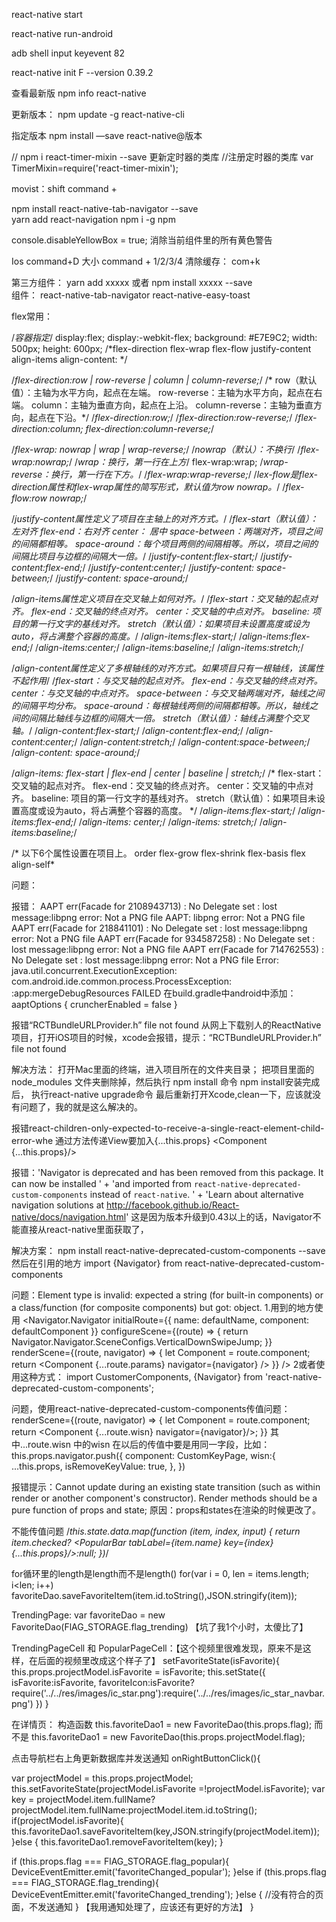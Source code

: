 react-native start

react-native run-android

adb shell input keyevent 82

react-native init F --version 0.39.2

查看最新版
npm info react-native

更新版本：
npm update -g react-native-cli

指定版本
npm install —save react-native@版本

// npm i react-timer-mixin --save 更新定时器的类库
//注册定时器的类库
var TimerMixin=require('react-timer-mixin');

movist：shift command +

npm install react-native-tab-navigator --save  
yarn add  react-navigation
npm i -g npm 

console.disableYellowBox = true;
消除当前组件里的所有黄色警告

Ios  command+D 
大小 command + 1/2/3/4
清除缓存： com+k


第三方组件：
yarn add  xxxxx
或者
npm install xxxxx --save  
组件：
react-native-tab-navigator
react-native-easy-toast



flex常用：

/*容器指定*/
display:flex;
display:-webkit-flex;
background: #E7E9C2;
width: 500px;
height: 600px;
/*flex-direction
flex-wrap
flex-flow
justify-content
align-items
align-content: */

/*flex-direction:row | row-reverse | column | column-reverse;*/
/*	row（默认值）：主轴为水平方向，起点在左端。
row-reverse：主轴为水平方向，起点在右端。
column：主轴为垂直方向，起点在上沿。
column-reverse：主轴为垂直方向，起点在下沿。*/
/*flex-direction:row;*/
/*flex-direction:row-reverse;*/
/*flex-direction:column;
flex-direction:column-reverse;*/

/*flex-wrap: nowrap | wrap | wrap-reverse;*/
/*nowrap（默认）：不换行*/
/*flex-wrap:nowrap;*/
/*wrap：换行，第一行在上方*/
flex-wrap:wrap;
/*wrap-reverse：换行，第一行在下方。*/
/*flex-wrap:wrap-reverse;*/
/*lex-flow是flex-direction属性和flex-wrap属性的简写形式，默认值为row nowrap。*/
/*flex-flow:row nowrap;*/

/*justify-content属性定义了项目在主轴上的对齐方式。*/
/*flex-start（默认值）：左对齐
flex-end：右对齐
center： 居中
space-between：两端对齐，项目之间的间隔都相等。
space-around：每个项目两侧的间隔相等。所以，项目之间的间隔比项目与边框的间隔大一倍。*/
/*justify-content:flex-start;*/
/*justify-content:flex-end;*/
/*justify-content:center;*/
/*justify-content: space-between;*/
/*justify-content: space-around;*/


/*align-items属性定义项目在交叉轴上如何对齐。*/
/*flex-start：交叉轴的起点对齐。
flex-end：交叉轴的终点对齐。
center：交叉轴的中点对齐。
baseline: 项目的第一行文字的基线对齐。
stretch（默认值）：如果项目未设置高度或设为auto，将占满整个容器的高度。*/
/*align-items:flex-start;*/
/*align-items:flex-end;*/
/*align-items:center;*/
/*align-items:baseline;*/
/*align-items:stretch;*/


/*align-content属性定义了多根轴线的对齐方式。如果项目只有一根轴线，该属性不起作用*/
/*flex-start：与交叉轴的起点对齐。
flex-end：与交叉轴的终点对齐。
center：与交叉轴的中点对齐。
space-between：与交叉轴两端对齐，轴线之间的间隔平均分布。
space-around：每根轴线两侧的间隔都相等。所以，轴线之间的间隔比轴线与边框的间隔大一倍。
stretch（默认值）：轴线占满整个交叉轴。*/
/*align-content:flex-start;*/
/*align-content:flex-end;*/
/*align-content:center;*/
/*align-content:stretch;*/
/*align-content:space-between;*/
/*align-content: space-around;*/

/*align-items: flex-start | flex-end | center | baseline | stretch;*/
/*	flex-start：交叉轴的起点对齐。
flex-end：交叉轴的终点对齐。
center：交叉轴的中点对齐。
baseline: 项目的第一行文字的基线对齐。
stretch（默认值）：如果项目未设置高度或设为auto，将占满整个容器的高度。 */
/*align-items:flex-start;*/
/*align-items:flex-end;*/
/*align-items: center;*/
/*align-items: stretch;*/
/*align-items:baseline;*/

/*
以下6个属性设置在项目上。
order
flex-grow
flex-shrink
flex-basis
flex
align-self*

问题：

报错：
	AAPT err(Facade for 2108943713) : No Delegate set : lost message:libpng error: Not a PNG file
	AAPT: libpng error: Not a PNG file
	AAPT err(Facade for 218841101) : No Delegate set : lost message:libpng error: Not a PNG file
	AAPT err(Facade for 934587258) : No Delegate set : lost message:libpng error: Not a PNG file
	AAPT err(Facade for 714762553) : No Delegate set : lost message:libpng error: Not a PNG file
	Error: java.util.concurrent.ExecutionException: com.android.ide.common.process.ProcessException: 
	:app:mergeDebugResources FAILED
在build.gradle中android中添加：
 aaptOptions { cruncherEnabled = false   }



报错“RCTBundleURLProvider.h” file not found
从网上下载别人的ReactNative项目，打开iOS项目的时候，xcode会报错，提示：“RCTBundleURLProvider.h” file not found

解决方法：
打开Mac里面的终端，进入项目所在的文件夹目录；
把项目里面的 node_modules 文件夹删除掉，然后执行 npm install 命令
npm install安装完成后， 执行react-native upgrade命令
最后重新打开Xcode,clean一下，应该就没有问题了，我的就是这么解决的。


报错react-children-only-expected-to-receive-a-single-react-element-child-error-whe
通过方法传递View要加入{...this.props}
 <Component {...this.props}/>


报错：'Navigator is deprecated and has been removed from this package. It can now be installed ' +
'and imported from `react-native-deprecated-custom-components` instead of `react-native`. ' +
'Learn about alternative navigation solutions at http://facebook.github.io/React-native/docs/navigation.html'
这是因为版本升级到0.43以上的话，Navigator不能直接从react-native里面获取了，

解决方案：
npm install react-native-deprecated-custom-components
--save
然后在引用的地方
import {Navigator}
from react-native-deprecated-custom-components

问题：Element type is invalid: expected a string (for built-in components) or a class/function (for composite components) 
but got: object.
1.用到的地方使用
<Navigator.Navigator
initialRoute={{ name: defaultName, component: defaultComponent }}
configureScene={(route) => {
return Navigator.Navigator.SceneConfigs.VerticalDownSwipeJump;
}}
renderScene={(route, navigator) => {
let Component = route.component;
return <Component {...route.params} navigator={navigator} />
}} />
2或者使用这种方式：
import CustomerComponents, {Navigator} 
from 'react-native-deprecated-custom-components';
<Navigator></Navigator>


问题，使用react-native-deprecated-custom-components传值问题：
renderScene={(route, navigator) => {
let Component = route.component;
return <Component {...route.wisn} navigator={navigator}/>;
}}
其中...route.wisn 中的wisn 在以后的传值中要是用同一字段，比如：
this.props.navigator.push({
component: CustomKeyPage,
wisn:{
...this.props,
isRemoveKeyValue: true,
},
})


报错提示：Cannot update during an existing state transition (such as within render or another component's constructor). Render methods should be a pure function of props and state;
原因：props和states在渲染的时候更改了。


不能传值问题
/*this.state.data.map(function (item, index, input) {
return item.checked?  <PopularBar
tabLabel={item.name}
key={index}  {...this.props}/>:null;
})*/



for循环里的length是length而不是length() 
for(var i = 0, len = items.length; i<len; i++)
favoriteDao.saveFavoriteItem(item.id.toString(),JSON.stringify(item));



TrendingPage:
var favoriteDao = new FavoriteDao(FlAG_STORAGE.flag_trending) 【坑了我1个小时，太傻比了】


TrendingPageCell 和 PopularPageCell：【这个视频里很难发现，原来不是这样，在后面的视频里改成这个样子了】
setFavoriteState(isFavorite){
this.props.projectModel.isFavorite = isFavorite;
this.setState({
isFavorite:isFavorite,
favoriteIcon:isFavorite?require('../../res/images/ic_star.png'):require('../../res/images/ic_star_navbar.png')
})
}


在详情页：
构造函数
this.favoriteDao1 = new FavoriteDao(this.props.flag);
而不是
this.favoriteDao1 = new FavoriteDao(this.props.projectModel.flag); 


点击导航栏右上角更新数据库并发送通知
onRightButtonClick(){

var projectModel = this.props.projectModel;
this.setFavoriteState(projectModel.isFavorite =!projectModel.isFavorite);
var key = projectModel.item.fullName?projectModel.item.fullName:projectModel.item.id.toString();
if(projectModel.isFavorite){
this.favoriteDao1.saveFavoriteItem(key,JSON.stringify(projectModel.item));
}else {
this.favoriteDao1.removeFavoriteItem(key);
}

if (this.props.flag === FlAG_STORAGE.flag_popular){
DeviceEventEmitter.emit('favoriteChanged_popular');
}else if (this.props.flag === FlAG_STORAGE.flag_trending){
DeviceEventEmitter.emit('favoriteChanged_trending');
}else {
//没有符合的页面，不发送通知
}
【我用通知处理了，应该还有更好的方法】
}

